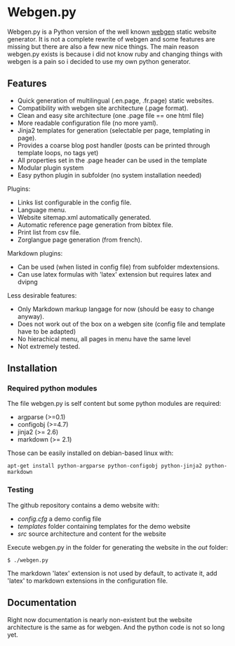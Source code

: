 Webgen.py
=========

Webgen.py is a Python version of the well known [webgen](http://webgen.rubyforge.org/) static website generator. It is not a complete rewrite of webgen and some features are missing but there are also a few new nice things. The main reason webgen.py exists is because i did not know ruby and changing things with webgen is a pain so i decided to use my own python generator.

## Features

* Quick generation of multilingual (.en.page, .fr.page) static websites.
* Compatibility with webgen site architecture (.page format).
* Clean and easy site architecture (one .page file == one html file)
* More readable configuration file (no more yaml).
* Jinja2 templates for generation (selectable per page, templating in page).
* Provides a coarse blog post handler (posts can be printed through template loops, no tags yet)
* All properties set in the .page header can be used in the template
* Modular plugin system 
* Easy python plugin in subfolder (no system installation needed)

Plugins:

* Links list configurable in the config file.
* Language menu.
* Website sitemap.xml automatically generated.
* Automatic reference page generation from bibtex file.
* Print list from csv file.
* Zorglangue page generation (from french).

Markdown plugins:

* Can be used (when listed in config file) from subfolder mdextensions.
* Can use latex formulas with 'latex' extension but requires latex and dvipng 


Less desirable features:

* Only Markdown markup langage for now (should be easy to change anyway).
* Does not work out of the box on a webgen site (config file and template have to be adapted)
* No hierachical menu, all pages in menu have the same level 
* Not extremely tested.

## Installation

### Required python modules
The file webgen.py is self content but some python modules are required:

* argparse (>=0.1)
* configobj (>=4.7)
* jinja2 (>= 2.6)
* markdown (>= 2.1)

Those can be easily installed on debian-based linux with:

	apt-get install python-argparse python-configobj python-jinja2 python-markdown 
	
	
### Testing

The github repository contains a demo website with:

* *config.cfg* a demo config file
* *templates* folder containing templates for the demo website
* *src* source architecture and content for the website

Execute webgen.py in the folder for generating the website in the *out* folder:

	$ ./webgen.py
	
The markdown 'latex' extension is not used by default, to activate it, add 'latex' to markdown extensions in the configuration file.	
	
## Documentation

Right now documentation is nearly non-existent but the website architecture is the same as for webgen. And the python code is not so long yet.

	
	

